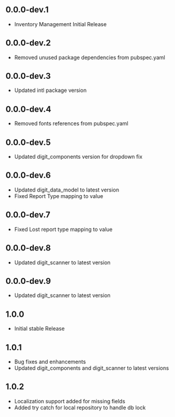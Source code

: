 ## 0.0.0-dev.1

* Inventory Management Initial Release

## 0.0.0-dev.2

* Removed unused package dependencies from pubspec.yaml

## 0.0.0-dev.3

* Updated intl package version

## 0.0.0-dev.4

* Removed fonts references from pubspec.yaml

## 0.0.0-dev.5

* Updated digit_components version for dropdown fix

## 0.0.0-dev.6

* Updated digit_data_model to latest version
* Fixed Report Type mapping to value

## 0.0.0-dev.7

* Fixed Lost report type mapping to value

## 0.0.0-dev.8

* Updated digit_scanner to latest version

## 0.0.0-dev.9

* Updated digit_scanner to latest version

## 1.0.0

* Initial stable Release

## 1.0.1

* Bug fixes and enhancements
* Updated digit_components and digit_scanner to latest versions

## 1.0.2

* Localization support added for missing fields
* Added try catch for local repository to handle db lock
